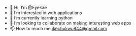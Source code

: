 - 👋 Hi, I’m @Eyekae
- 👀 I’m interested in web applications
- 🌱 I’m currently learning python
- 💞️ I’m looking to collaborate on making interesting web apps
- 📫 How to reach me ikechukwu844@gmail.com

<!---
Eyekae/Eyekae is a ✨ special ✨ repository because its `README.md` (this file) appears on your GitHub profile.
You can click the Preview link to take a look at your changes.
--->
